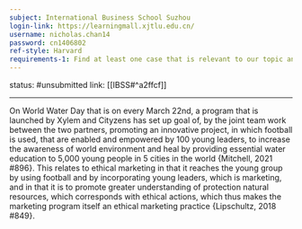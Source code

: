 ```yaml
---
subject: International Business School Suzhou
login-link: https://learningmall.xjtlu.edu.cn/
username: nicholas.chan14
password: cn1406802
ref-style: Harvard
requirements-1: Find at least one case that is relevant to our topic and meets the requirements from the task sheet
---
```

status: #unsubmitted 
link: [[IBSS#^a2ffcf]]

---


On World Water Day that is on every March 22nd, a program that is launched by Xylem and Cityzens has set up goal of, by the joint team work between the two partners, promoting an innovative project, in which football is used, that are enabled and empowered by 100 young leaders, to increase the awareness of world environment and heal by providing essential water education to 5,000 young people in 5 cities in the world {Mitchell, 2021 #896}. This relates to ethical marketing in that it reaches the young group by using football and by incorporating young leaders, which is marketing, and in that it is to promote greater understanding of protection natural resources, which corresponds with ethical actions, which thus makes the marketing program itself an ethical marketing practice {Lipschultz, 2018 #849}.